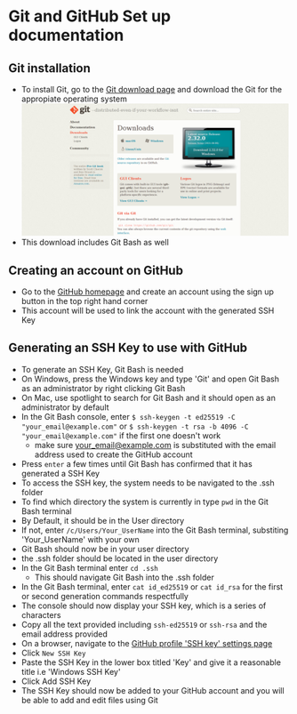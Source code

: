 # Git and GitHub Set up documentation
## Git installation
- To install Git, go to the [Git download page](https://git-scm.com/downloads) and download the Git for the appropiate operating system
![Git Download Page](Git_download_page.png)
- This download includes Git Bash as well
## Creating an account on GitHub
- Go to the [GitHub homepage](https://github.com) and create an account using the sign up button in the top right hand corner
- This account will be used to link the account with the generated SSH Key
## Generating an SSH Key to use with GitHub
- To generate an SSH Key, Git Bash is needed
- On Windows, press the Windows key and type 'Git' and open Git Bash as an administrator by right clicking Git Bash
- On Mac, use spotlight to search for Git Bash and it should open as an administrator by default
- In the Git Bash console, enter `$ ssh-keygen -t ed25519 -C "your_email@example.com"` or `$ ssh-keygen -t rsa -b 4096 -C "your_email@example.com"` if the first one doesn't work
	- make sure your_email@example.com is substituted with the email address used to create the GitHub account 
- Press `enter` a few times until Git Bash has confirmed that it has generated a SSH Key
- To access the SSH key, the system needs to be navigated to the .ssh folder
- To find which directory the system is currently in type `pwd` in the Git Bash terminal
- By Default, it should be in the User directory
- If not, enter `/c/Users/Your_UserName` into the Git Bash terminal, substiting 'Your_UserName' with your own
- Git Bash should now be in your user directory
- the .ssh folder should be located in the user directory
- In the Git Bash terminal enter `cd .ssh`
	- This should navigate Git Bash into the .ssh folder
- In the Git Bash terminal, enter `cat id_ed25519` or `cat id_rsa` for the first or second generation commands respectfully
- The console should now display your SSH key, which is a series of characters
- Copy all the text provided including `ssh-ed25519` or `ssh-rsa` and the email address provided
- On a browser, navigate to the [GitHub profile 'SSH key' settings page](https://github.com/settings/keys)
- Click `New SSH Key`
- Paste the SSH Key in the lower box titled 'Key' and give it a reasonable title i.e 'Windows SSH Key'
- Click Add SSH Key
- The SSH Key should now be added to your GitHub account and you will be able to add and edit files using Git

